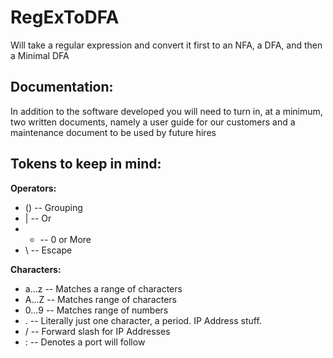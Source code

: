 RegExToDFA
==========

Will take a regular expression and convert it first to an NFA, a DFA, and then a Minimal DFA

Documentation:
------------------
In addition to the software developed you will need to turn in, at a minimum, two written documents, namely a user guide for our customers and a maintenance document to be used by future hires

Tokens to keep in mind:
-----------------------

**Operators:**
* () -- Grouping
* | -- Or
* * -- 0 or More
* \ -- Escape

**Characters:**
* a...z -- Matches a range of characters
* A...Z -- Matches range of characters
* 0...9 -- Matches range of numbers
* . -- Literally just one character, a period. IP Address stuff.
* / -- Forward slash for IP Addresses
* : -- Denotes a port will follow
